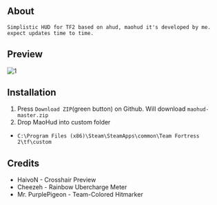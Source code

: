 ## About
```
Simplistic HUD for TF2 based on ahud, maohud it's developed by me. expect updates time to time.
```
## Preview

![1](https://files.catbox.moe/kc6iok.jpg)

## Installation

1. Press `Download ZIP`(green button) on Github. Will download `maohud-master.zip`
2. Drop MaoHud into custom folder
+ `C:\Program Files (x86)\Steam\SteamApps\common\Team Fortress 2\tf\custom`

## Credits

* HaivoN - Crosshair Preview
* Cheezeh - Rainbow Ubercharge Meter
* Mr. PurplePigeon - Team-Colored Hitmarker
